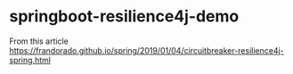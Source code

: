 # springboot-resilience4j-demo

From this article https://frandorado.github.io/spring/2019/01/04/circuitbreaker-resilience4j-spring.html
